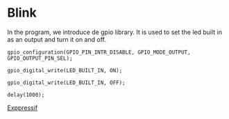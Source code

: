 # Blink
 
In the program, we introduce de gpio library. It is used to set the led built in as an output and turn it on and off.

```gpio_configuration(GPIO_PIN_INTR_DISABLE, GPIO_MODE_OUTPUT, GPIO_OUTPUT_PIN_SEL);```

```gpio_digital_write(LED_BUILT_IN, ON);```

```gpio_digital_write(LED_BUILT_IN, OFF);```

```delay(1000);```

[Exppressif](https://docs.espressif.com/projects/esp-idf/en/latest/api-reference/peripherals/gpio.html#_CPPv414gpio_get_level10gpio_num_t)